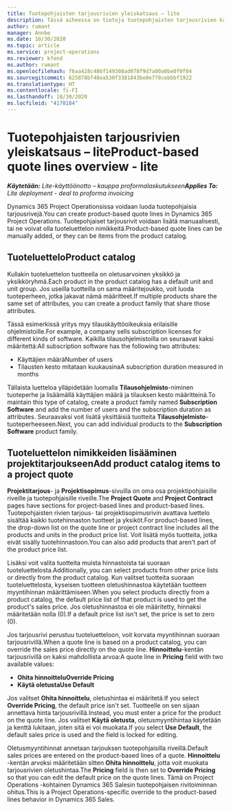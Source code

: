 ```yaml
---
title: Tuotepohjaisten tarjousrivien yleiskatsaus – lite
description: Tässä aiheessa on tietoja tuotepohjaisten tarjousrivien käyttämisestä.
author: rumant
manager: Annbe
ms.date: 10/30/2020
ms.topic: article
ms.service: project-operations
ms.reviewer: kfend
ms.author: rumant
ms.openlocfilehash: f6aa428c486f149308ad078f9d7a80a0be0f0f04
ms.sourcegitcommit: 625878bf48ea530f3381843be0e778cebbbf1922
ms.translationtype: HT
ms.contentlocale: fi-FI
ms.lasthandoff: 10/30/2020
ms.locfileid: "4178184"
---
```

# <a name="product-based-quote-lines-overview---lite"></a><span data-ttu-id="3ef71-103">Tuotepohjaisten tarjousrivien yleiskatsaus – lite</span><span class="sxs-lookup"><span data-stu-id="3ef71-103">Product-based quote lines overview - lite</span></span>

<span data-ttu-id="3ef71-104">_**Käytetään:** Lite-käyttöönotto – kauppa proformalaskutukseen_</span><span class="sxs-lookup"><span data-stu-id="3ef71-104">_**Applies To:** Lite deployment - deal to proforma invoicing_</span></span>

<span data-ttu-id="3ef71-105">Dynamics 365 Project Operationsissa voidaan luoda tuotepohjaisia tarjousrivejä.</span><span class="sxs-lookup"><span data-stu-id="3ef71-105">You can create product-based quote lines in Dynamics 365 Project Operations.</span></span> <span data-ttu-id="3ef71-106">Tuotepohjaiset tarjousrivit voidaan lisätä manuaalisesti, tai ne voivat olla tuoteluettelon nimikkeitä.</span><span class="sxs-lookup"><span data-stu-id="3ef71-106">Product-based quote lines can be manually added, or they can be items from the product catalog.</span></span>

## <a name="product-catalog"></a><span data-ttu-id="3ef71-107">Tuoteluettelo</span><span class="sxs-lookup"><span data-stu-id="3ef71-107">Product catalog</span></span>

<span data-ttu-id="3ef71-108">Kullakin tuoteluettelon tuotteella on oletusarvoinen yksikkö ja yksikköryhmä.</span><span class="sxs-lookup"><span data-stu-id="3ef71-108">Each product in the product catalog has a default unit and unit group.</span></span> <span data-ttu-id="3ef71-109">Jos useilla tuotteilla on sama määritejoukko, voit luoda tuoteperheen, jotka jakavat nämä määritteet.</span><span class="sxs-lookup"><span data-stu-id="3ef71-109">If multiple products share the same set of attributes, you can create a product family that share those attributes.</span></span> 

<span data-ttu-id="3ef71-110">Tässä esimerkissä yritys myy tilauskäyttöoikeuksia erilaisille ohjelmistoille.</span><span class="sxs-lookup"><span data-stu-id="3ef71-110">For example, a company sells subscription licenses for different kinds of software.</span></span> <span data-ttu-id="3ef71-111">Kaikilla tilausohjelmistoilla on seuraavat kaksi määritettä:</span><span class="sxs-lookup"><span data-stu-id="3ef71-111">All subscription software has the following two attributes:</span></span>

- <span data-ttu-id="3ef71-112">Käyttäjien määrä</span><span class="sxs-lookup"><span data-stu-id="3ef71-112">Number of users</span></span>
- <span data-ttu-id="3ef71-113">Tilausten kesto mitataan kuukausina</span><span class="sxs-lookup"><span data-stu-id="3ef71-113">A subscription duration measured in months</span></span>

<span data-ttu-id="3ef71-114">Tällaista luetteloa ylläpidetään luomalla **Tilausohjelmisto**-niminen tuoteperhe ja lisäämällä käyttäjien määrä ja tilauksen kesto määritteinä.</span><span class="sxs-lookup"><span data-stu-id="3ef71-114">To maintain this type of catalog, create a product family named **Subscription Software** and add the number of users and the subscription duration as attributes.</span></span> <span data-ttu-id="3ef71-115">Seuraavaksi voit lisätä yksittäisiä tuotteita **Tilausohjelmisto**-tuoteperheeseen.</span><span class="sxs-lookup"><span data-stu-id="3ef71-115">Next, you can add individual products to the **Subscription Software** product family.</span></span>

## <a name="add-product-catalog-items-to-a-project-quote"></a><span data-ttu-id="3ef71-116">Tuoteluettelon nimikkeiden lisääminen projektitarjoukseen</span><span class="sxs-lookup"><span data-stu-id="3ef71-116">Add product catalog items to a project quote</span></span>

<span data-ttu-id="3ef71-117">**Projektitarjous**- ja **Projektisopimus**-sivuilla on oma osa projektipohjaisille riveille ja tuotepohjaisille riveille.</span><span class="sxs-lookup"><span data-stu-id="3ef71-117">The **Project Quote** and **Project Contract** pages have sections for project-based lines and product-based lines.</span></span> <span data-ttu-id="3ef71-118">Tuotepohjaisten rivien tarjous- tai projektisopimusrivin avattava luettelo sisältää kaikki tuotehinnaston tuotteet ja yksiköt.</span><span class="sxs-lookup"><span data-stu-id="3ef71-118">For product-based lines, the drop-down list on the quote line or project contract line includes all the products and units in the product price list.</span></span> <span data-ttu-id="3ef71-119">Voit lisätä myös tuotteita, jotka eivät sisälly tuotehinnastoon.</span><span class="sxs-lookup"><span data-stu-id="3ef71-119">You can also add products that aren't part of the product price list.</span></span>

<span data-ttu-id="3ef71-120">Lisäksi voit valita tuotteita muista hinnastoista tai suoraan tuoteluettelosta.</span><span class="sxs-lookup"><span data-stu-id="3ef71-120">Additionally, you can select products from other price lists or directly from the product catalog.</span></span> <span data-ttu-id="3ef71-121">Kun valitset tuotteita suoraan tuoteluettelosta, kyseisen tuotteen oletushinnastoa käytetään tuotteen myyntihinnan määrittämiseen.</span><span class="sxs-lookup"><span data-stu-id="3ef71-121">When you select products directly from a product catalog, the default price list of that product is used to get the product's sales price.</span></span> <span data-ttu-id="3ef71-122">Jos oletushinnastoa ei ole määritetty, hinnaksi määritetään nolla (0).</span><span class="sxs-lookup"><span data-stu-id="3ef71-122">If a default price list isn't set, the price is set to zero (0).</span></span>

<span data-ttu-id="3ef71-123">Jos tarjousrivi perustuu tuoteluetteloon, voit korvata myyntihinnan suoraan tarjousrivillä.</span><span class="sxs-lookup"><span data-stu-id="3ef71-123">When a quote line is based on a product catalog, you can override the sales price directly on the quote line.</span></span> <span data-ttu-id="3ef71-124">**Hinnoittelu**-kentän tarjousrivillä on kaksi mahdollista arvoa:</span><span class="sxs-lookup"><span data-stu-id="3ef71-124">A quote line in **Pricing** field with two available values:</span></span>

- <span data-ttu-id="3ef71-125">**Ohita hinnoittelu**</span><span class="sxs-lookup"><span data-stu-id="3ef71-125">**Override Pricing**</span></span>
- <span data-ttu-id="3ef71-126">**Käytä oletusta**</span><span class="sxs-lookup"><span data-stu-id="3ef71-126">**Use Default**</span></span>

<span data-ttu-id="3ef71-127">Jos valitset **Ohita hinnoittelu**, oletushintaa ei määritetä.</span><span class="sxs-lookup"><span data-stu-id="3ef71-127">If you select **Override Pricing**, the default price isn't set.</span></span> <span data-ttu-id="3ef71-128">Tuotteelle on sen sijaan annettava hinta tarjousrivillä.</span><span class="sxs-lookup"><span data-stu-id="3ef71-128">Instead, you must enter a price for the product on the quote line.</span></span> <span data-ttu-id="3ef71-129">Jos valitset **Käytä oletusta**, oletusmyyntihintaa käytetään ja kenttä lukitaan, joten sitä ei voi muokata.</span><span class="sxs-lookup"><span data-stu-id="3ef71-129">If you select **Use Default**, the default sales price is used and the field is locked for editing.</span></span>

<span data-ttu-id="3ef71-130">Oletusmyyntihinnat annetaan tarjouksen tuotepohjaisilla riveillä.</span><span class="sxs-lookup"><span data-stu-id="3ef71-130">Default sales prices are entered on the product-based lines of a quote.</span></span> <span data-ttu-id="3ef71-131">**Hinnoittelu** -kentän arvoksi määritetään sitten **Ohita hinnoittelu**, jotta voit muokata tarjousrivien oletushintaa.</span><span class="sxs-lookup"><span data-stu-id="3ef71-131">The **Pricing** field is then set to **Override Pricing** so that you can edit the default price on the quote lines.</span></span> <span data-ttu-id="3ef71-132">Tämä on Project Operations -kohtainen Dynamics 365 Salesin tuotepohjaisen rivitoiminnan ohitus.</span><span class="sxs-lookup"><span data-stu-id="3ef71-132">This is a Project Operations-specific override to the product-based lines behavior in Dynamics 365 Sales.</span></span>
